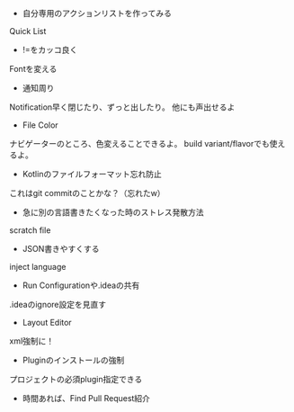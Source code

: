 * 自分専用のアクションリストを作ってみる

Quick List

* !=をカッコ良く

Fontを変える

* 通知周り

Notification早く閉じたり、ずっと出したり。
他にも声出せるよ

* File Color

ナビゲーターのところ、色変えることできるよ。
build variant/flavorでも使えるよ。

* Kotlinのファイルフォーマット忘れ防止

これはgit commitのことかな？（忘れたw）

* 急に別の言語書きたくなった時のストレス発散方法

scratch file

* JSON書きやすくする

inject language

* Run Configurationや.ideaの共有

.ideaのignore設定を見直す

* Layout Editor

xml強制に！

* Pluginのインストールの強制

プロジェクトの必須plugin指定できる

* 時間あれば、Find Pull Request紹介
